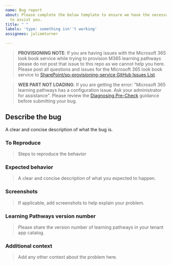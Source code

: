 ```yaml
---
name: Bug report
about: Please complete the below template to ensure we have the necessary details
  to assist you.
title: " "
labels: 'type: something isn''t working'
assignees: juliemturner

---
```


>**PROVISIONING NOTE**: If you are having issues with the Microsoft 365 look book service while trying to provision M365 learning pathways please do not post that issue to this repo as we cannot help you here. Please post all questions and issues for the Microsoft 365 look book service to [SharePoint/sp-provisioning-service GitHub Issues List](https://github.com/SharePoint/sp-provisioning-service/issues).

>**WEB PART NOT LOADING**: If you are getting the error: "Microsoft 365 learning pathways has a configuration issue. Ask your administrator for assistance". Please review the [Diagnosing Pre-Check](https://github.com/pnp/custom-learning-office-365/blob/master/webpart/DiagnosisPreCheck.md) guidance before submitting your bug.

## Describe the bug

A clear and concise description of what the bug is.

### To Reproduce

>Steps to reproduce the behavior

### Expected behavior

>A clear and concise description of what you expected to happen.

### Screenshots

>If applicable, add screenshots to help explain your problem.

### Learning Pathways version number

>Please share the version number of learning pathways in your tenant app catalog.

### Additional context

>Add any other context about the problem here.
